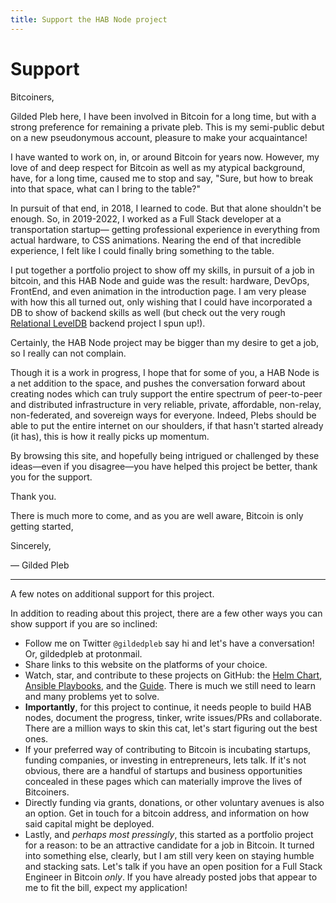 ```yaml
---
title: Support the HAB Node project
---
```


# Support

Bitcoiners,

Gilded Pleb here, I have been involved in Bitcoin for a long time, but with a
strong preference for remaining a private pleb. This is my semi-public debut on
a new pseudonymous account, pleasure to make your acquaintance!

I have wanted to work on, in, or around Bitcoin for years now. However, my love
of and deep respect for Bitcoin as well as my atypical background, have, for a
long time, caused me to stop and say, "Sure, but how to break into that space,
what can I bring to the table?"

In pursuit of that end, in 2018, I learned to code. But that alone shouldn't be
enough. So, in 2019-2022, I worked as a Full Stack developer at a transportation
startup— getting professional experience in everything from actual hardware, to
CSS animations. Nearing the end of that incredible experience, I felt like I
could finally bring something to the table.

I put together a portfolio project to show off my skills, in pursuit of a job in
bitcoin, and this HAB Node and guide was the result: hardware, DevOps, FrontEnd,
and even animation in the introduction page. I am very please with how this all
turned out, only wishing that I could have incorporated a DB to show of backend
skills as well (but check out the very rough
[Relational LevelDB](https://github.com/GildedPleb/relational-leveldb) backend
project I spun up!).

Certainly, the HAB Node project may be bigger than my desire to get a job, so I
really can not complain.

Though it is a work in progress, I hope that for some of you, a HAB Node is a
net addition to the space, and pushes the conversation forward about creating
nodes which can truly support the entire spectrum of peer-to-peer and
distributed infrastructure in very reliable, private, affordable, non-relay,
non-federated, and sovereign ways for everyone. Indeed, Plebs should be able to
put the entire internet on our shoulders, if that hasn't started already (it
has), this is how it really picks up momentum.

By browsing this site, and hopefully being intrigued or challenged by these
ideas—even if you disagree—you have helped this project be better, thank you for
the support.

Thank you.

There is much more to come, and as you are well aware, Bitcoin is only getting
started,

Sincerely,

— Gilded Pleb

---

A few notes on additional support for this project.

In addition to reading about this project, there are a few other ways you can
show support if you are so inclined:

- Follow me on Twitter `@gildedpleb` say hi and let's have a conversation! Or,
  gildedpleb at protonmail.
- Share links to this website on the platforms of your choice.
- Watch, star, and contribute to these projects on GitHub: the
  [Helm Chart](https://github.com/GildedPleb/helm-charts/blob/master/charts/hab),
  [Ansible Playbooks](https://github.com/GildedPleb/hab-plays), and the
  [Guide](https://github.com/GildedPleb/hab-guide). There is much we still need
  to learn and many problems yet to solve.
- **Importantly**, for this project to continue, it needs people to build HAB
  nodes, document the progress, tinker, write issues/PRs and collaborate. There
  are a million ways to skin this cat, let's start figuring out the best ones.
- If your preferred way of contributing to Bitcoin is incubating startups,
  funding companies, or investing in entrepreneurs, lets talk. If it's not
  obvious, there are a handful of startups and business opportunities concealed
  in these pages which can materially improve the lives of Bitcoiners.
- Directly funding via grants, donations, or other voluntary avenues is also an
  option. Get in touch for a bitcoin address, and information on how said
  capital might be deployed.
- Lastly, and _perhaps most pressingly_, this started as a portfolio project for
  a reason: to be an attractive candidate for a job in Bitcoin. It turned into
  something else, clearly, but I am still very keen on staying humble and
  stacking sats. Let's talk if you have an open position for a Full Stack
  Engineer in Bitcoin _only_. If you have already posted jobs that appear to me
  to fit the bill, expect my application!
